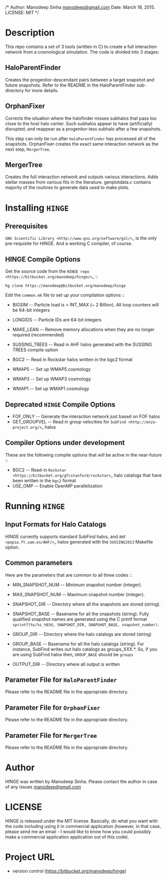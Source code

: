 /* Author: Manodeep Sinha <manodeep@gmail.com>
   Date: March 18, 2015.
   LICENSE: MIT
*/


Description
======================

This repo contains a set of 3 tools (written in C) to create a
full interaction network from a cosmological simulation. The code
is divided into 3 stages:

HaloParentFinder
-------------------
Creates the progenitor-descendant pairs between a target snapshot
and future snapshots. Refer to the README in the HaloParentFinder
sub-directory for more details. 

OrphanFixer
-------------------
Corrects the situation where the halofinder misses subhalos that
pass too close to the host halo center. Such subhalos appear to have
(artificially) disrupted; and reappear as a progenitor-less subhalo
after a few snapshots.

This step can only be run after ``HaloParentFinder`` has processed
all of the snapshots. OrphanFixer creates the exact same interaction
network as the next step, ``MergerTree``. 

MergerTree
------------------
Creates the full interaction network and outputs various interactions.
Adds stellar masses from various fits in the literature. genplotdata.c
contains majority of the routines to generate data used to make plots.


Installing `HINGE`
===================

Prerequisites
------------------

`GNU Scientific Library <http://www.gnu.org/software/gsl/>`_ is the 
only pre-requisite for HINGE. And a working C compiler, of course. 


HINGE Compile Options
------------------------

Get the source code from the `HINGE repo <https://bitbucket.org/manodeep/hinge/>`_ ::

``hg clone https://manodeep@bitbucket.org/manodeep/hinge``

Edit the ``common.mk`` file to set up your compilation options ::

* BIGSIM     -- Particle load is > INT_MAX (~ 2 Billion). All loop counters will be 64-bit integers
* LONGIDS    -- Particle IDs are 64-bit integers
* MAKE_LEAN  -- Remove memory allocations when they are no longer required (recommended)

* SUSSING_TREES -- Read in AHF halos generated with the SUSSING TREES compile option
* BGC2 					-- Read in Rockstar halos written in the bgc2 format

* WMAP5 				-- Set up WMAP5 cosmology
* WMAP3 				-- Set up WMAP3 cosmology
* WMAP1 				-- Set up WMAP1 cosmology


Deprecated ``HINGE`` Compile Options
-----------------------------

* FOF_ONLY			-- Generate the interaction network just based on FOF halos
* GET_GROUPVEL	-- Read in group velocities for `SubFind <http://enzo-project.org/>`_ halos 


Compiler Options under development
------------------------------

These are the following compile options that will be active in the near-future ::

* BGC2  		-- Read-in `Rockstar <https://bitbucket.org/gfcstanford/rockstar>`_ halo catalogs that have been written in the ``bgc2`` format
* USE_OMP   -- Enable OpenMP parallelization

Running ``HINGE``
===========================

Input Formats for Halo Catalogs
-----------------------------
HINGE currently supports standard SubFind halos, and `AHF <popia.ft.uam.es/AHF/>`_ halos generated
with the ``SUSSING2013`` Makefile option. 


Common parameters
-----------------

Here are the parameters that are common to all three codes ::

* MIN_SNAPSHOT_NUM			-- Minimum snapshot number (integer).
* MAX_SNAPSHOT_NUM			-- Maximum snapshot number (integer).

* SNAPSHOT_DIR					-- Directory where all the snapshots are stored (string).
* SNAPSHOT_BASE					-- Basename for all the snapshots (string). Fully qualified
													 snapshot names are generated using the C printf format
													 ``sprintf(%s/%s_%03d, SNAPSHOT_DIR, SNAPSHOT_BASE, snapshot_number)``.

* GROUP_DIR							-- Directory where the halo catalogs are stored (string)
* GROUP_BASE						-- Basename for all the halo catalogs (string). For instance,
													 SubFind writes out halo catalogs as groups_XXX.*. So, if you
													 are using SubFind halos then, ``GROUP_BASE`` should be `groups`

* OUTPUT_DIR						-- Directory where all output is written


Parameter File for ``HaloParentFinder``
-----------------------------------

Please refer to the README file in the appropriate directory.

Parameter File for ``OrphanFixer``
-----------------------------------

Please refer to the README file in the appropriate directory.

Parameter File for ``MergerTree``
-----------------------------------

Please refer to the README file in the appropriate directory.

Author
=====================

HINGE was written by Manodeep Sinha. Please contact the author in
case of any issues manodeep@gmail.com

LICENSE
=====================

HINGE is released under the MIT license. Basically, do what you want
with the code including using it in commercial application (however,
in that case, please send me an email - I would like to know how
you could possibly make a commercial application application out
of this code).

Project URL
=====================

* version control (https://bitbucket.org/manodeep/hinge)

